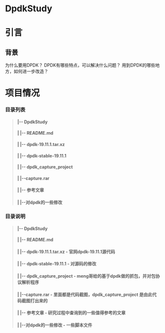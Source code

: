 # DpdkStudy

# 引言

## 背景

为什么要用DPDK？
DPDK有哪些特点，可以解决什么问题？
用到DPDK的哪些地方，如何进一步改造？







# 项目情况

### 目录列表

> #### |-- DpdkStudy
>
> #### |   |-- README.md
>
> #### |   |-- dpdk-19.11.1.tar.xz
>
> #### |   |-- dpdk-stable-19.11.1
>
> #### |   |-- dpdk_capture_project
>
> #### |   |--capture.rar
>
> #### |   |-- 参考文章
>
> #### |   |--对dpdk的一些修改

### 目录说明

> #### |-- DpdkStudy
>
> #### |   |-- README.md
>
> #### |   |-- dpdk-19.11.1.tar.xz    -  官网dpdk-19.11.1源代码
>
> #### |   |-- dpdk-stable-19.11.1   -  对源码的修改
>
> #### |   |-- dpdk_capture_project  -  meng哥给的基于dpdk做的抓包，并对包协议解析程序
>
> #### |   |--capture.rar   -  里面都是代码截图，dpdk_capture_project 是由此代码截图打出来的
>
> #### |   |-- 参考文章    -  研究过程中查询到的一些值得参考的文章
>
> #### |   |--对dpdk的一些修改    -   一些脚本文件

